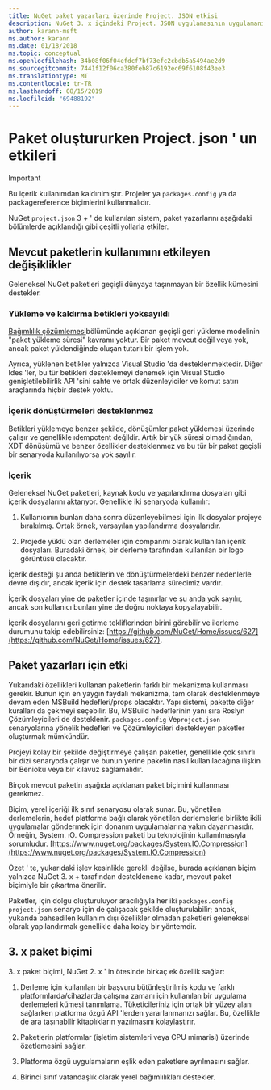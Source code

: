 ```yaml
---
title: NuGet paket yazarları üzerinde Project. JSON etkisi
description: NuGet 3. x içindeki Project. JSON uygulamasının uygulamanın desteklenmeyen özellikler, içerik ve paket biçimi gibi paket yazarlarıyla nasıl etkilendiğine ilişkin ayrıntılar.
author: karann-msft
ms.author: karann
ms.date: 01/18/2018
ms.topic: conceptual
ms.openlocfilehash: 34b08f06f04efdcf7bf73efc2cbdb5a5494ae2d9
ms.sourcegitcommit: 7441f12f06ca380feb87c6192ec69f6108f43ee3
ms.translationtype: MT
ms.contentlocale: tr-TR
ms.lasthandoff: 08/15/2019
ms.locfileid: "69488192"
---
```

# <a name="impact-of-projectjson-when-creating-packages"></a>Paket oluştururken Project. json ' un etkileri

> [!Important]
> Bu içerik kullanımdan kaldırılmıştır. Projeler ya `packages.config` ya da packagereference biçimlerini kullanmalıdır.

NuGet `project.json` 3 + ' de kullanılan sistem, paket yazarlarını aşağıdaki bölümlerde açıklandığı gibi çeşitli yollarla etkiler.

## <a name="changes-affecting-existing-packages-usage"></a>Mevcut paketlerin kullanımını etkileyen değişiklikler

Geleneksel NuGet paketleri geçişli dünyaya taşınmayan bir özellik kümesini destekler.

### <a name="install-and-uninstall-scripts-are-ignored"></a>Yükleme ve kaldırma betikleri yoksayıldı

[Bağımlılık çözümlemesi](../concepts/dependency-resolution.md#dependency-resolution-with-packagereference)bölümünde açıklanan geçişli geri yükleme modelinin "paket yükleme süresi" kavramı yoktur. Bir paket mevcut değil veya yok, ancak paket yüklendiğinde oluşan tutarlı bir işlem yok.

Ayrıca, yüklenen betikler yalnızca Visual Studio 'da desteklenmektedir. Diğer Ides 'ler, bu tür betikleri desteklemeyi denemek için Visual Studio genişletilebilirlik API 'sini sahte ve ortak düzenleyiciler ve komut satırı araçlarında hiçbir destek yoktu.

### <a name="content-transforms-are-not-supported"></a>İçerik dönüştürmeleri desteklenmez

Betikleri yüklemeye benzer şekilde, dönüşümler paket yüklemesi üzerinde çalışır ve genellikle ıdempotent değildir. Artık bir yük süresi olmadığından, XDT dönüşümü ve benzer özellikler desteklenmez ve bu tür bir paket geçişli bir senaryoda kullanılıyorsa yok sayılır.

### <a name="content"></a>İçerik

Geleneksel NuGet paketleri, kaynak kodu ve yapılandırma dosyaları gibi içerik dosyalarını aktarıyor. Genellikle iki senaryoda kullanılır:

1. Kullanıcının bunları daha sonra düzenleyebilmesi için ilk dosyalar projeye bırakılmış. Ortak örnek, varsayılan yapılandırma dosyalarıdır.

1. Projede yüklü olan derlemeler için companmı olarak kullanılan içerik dosyaları. Buradaki örnek, bir derleme tarafından kullanılan bir logo görüntüsü olacaktır.

İçerik desteği şu anda betiklerin ve dönüştürmelerdeki benzer nedenlerle devre dışıdır, ancak içerik için destek tasarlama sürecimiz vardır.

İçerik dosyaları yine de paketler içinde taşınırlar ve şu anda yok sayılır, ancak son kullanıcı bunları yine de doğru noktaya kopyalayabilir.

İçerik dosyalarını geri getirme tekliflerinden birini görebilir ve ilerleme durumunu takip edebilirsiniz: [https://github.com/NuGet/Home/issues/627](https://github.com/NuGet/Home/issues/627).

## <a name="impact-for-package-authors"></a>Paket yazarları için etki

Yukarıdaki özellikleri kullanan paketlerin farklı bir mekanizma kullanması gerekir. Bunun için en yaygın faydalı mekanizma, tam olarak desteklenmeye devam eden MSBuild hedefleri/props olacaktır. Yapı sistemi, pakette diğer kuralları da çekmeyi seçebilir. Bu, MSBuild hedeflerinin yanı sıra Roslyn Çözümleyicileri de desteklenir. `packages.config` Ve`project.json` senaryolarına yönelik hedefleri ve Çözümleyicileri destekleyen paketler oluşturmak mümkündür.

Projeyi kolay bir şekilde değiştirmeye çalışan paketler, genellikle çok sınırlı bir dizi senaryoda çalışır ve bunun yerine paketin nasıl kullanılacağına ilişkin bir Benioku veya bir kılavuz sağlamalıdır.

Birçok mevcut paketin aşağıda açıklanan paket biçimini kullanması gerekmez.

Biçim, yerel içeriği ilk sınıf senaryosu olarak sunar. Bu, yönetilen derlemelerin, hedef platforma bağlı olarak yönetilen derlemelerle birlikte ikili uygulamalar göndermek için donanım uygulamalarına yakın dayanmasıdır. Örneğin, System. ıO. Compression paketi bu teknolojinin kullanılmasıyla sorumludur. [https://www.nuget.org/packages/System.IO.Compression](https://www.nuget.org/packages/System.IO.Compression)

Özet ' te, yukarıdaki işlev kesinlikle gerekli değilse, burada açıklanan biçim yalnızca NuGet 3. x + tarafından desteklenene kadar, mevcut paket biçimiyle bir çıkartma önerilir.

Paketler, için dolgu oluşturuluyor aracılığıyla her iki `packages.config` `project.json` senaryo için de çalışacak şekilde oluşturulabilir; ancak, yukarıda bahsedilen kullanım dışı özellikler olmadan paketleri geleneksel olarak yapılandırmak genellikle daha kolay bir yöntemdir.

## <a name="3x-package-format"></a>3. x paket biçimi

3\. x paket biçimi, NuGet 2. x ' in ötesinde birkaç ek özellik sağlar:

1. Derleme için kullanılan bir başvuru bütünleştirilmiş kodu ve farklı platformlarda/cihazlarda çalışma zamanı için kullanılan bir uygulama derlemeleri kümesi tanımlama. Tüketicileriniz için ortak bir yüzey alanı sağlarken platforma özgü API 'lerden yararlanmanızı sağlar. Bu, özellikle de ara taşınabilir kitaplıkların yazılmasını kolaylaştırır.

1. Paketlerin platformlar (işletim sistemleri veya CPU mimarisi) üzerinde özetlemesini sağlar.

1. Platforma özgü uygulamaların eşlik eden paketlere ayrılmasını sağlar.

1. Birinci sınıf vatandaşlık olarak yerel bağımlılıkları destekler.
